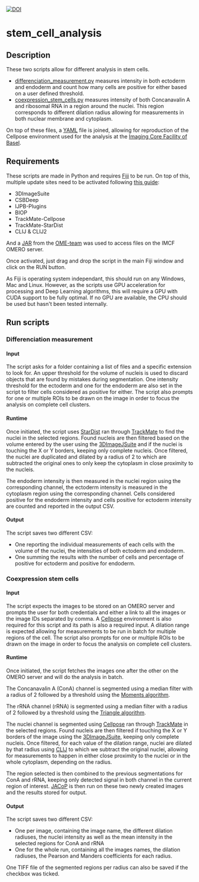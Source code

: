 [![DOI](https://zenodo.org/badge/DOI/10.5281/zenodo.7034340.svg)](https://doi.org/10.5281/zenodo.7034340)

# stem_cell_analysis

## Description

These two scripts allow for different analysis in stem cells.

* [differenciation_measurement.py](https://github.com/imcf-shareables/stem_cell_analysis/blob/main/differenciation_measurements.py) measures intensity in both ectoderm and endoderm and count how many cells are positive for either based on a user defined threshold.
* [coexpression_stem_cells.py](https://github.com/imcf-shareables/stem_cell_analysis/blob/main/coexpression_stem_cells.py) measures intensity of both Concanavalin A and ribosomal RNA in a region around the nuclei. This region corresponds to different dilation radius allowing for measurements in both nuclear membrane and cytoplasm.

On top of these files, a [YAML](https://github.com/imcf-shareables/stem_cell_analysis/blob/main/cellpose_env_sr.yaml) file is joined, allowing for reproduction of the Cellpose environment used for the analysis at the [Imaging Core Facility of Basel](https://www.biozentrum.unibas.ch/facilities/technology-platforms/technology-platforms-a-z/overview/unit/imaging-core-facility).

## Requirements

These scripts are made in Python and requires [Fiji](https://doi.org/10.1038/nmeth.2019) to be run. On top of this, multiple update sites need to be activated following [this guide](https://imagej.net/update-sites/#following-an-update-site): 
* 3DImageSuite
* CSBDeep
* IJPB-Plugins
* BIOP
* TrackMate-Cellpose
* TrackMate-StarDist
* CLIJ & CLIJ2

And a [JAR](https://github.com/ome/omero-insight/releases/tag/v5.7.0) from the [OME-team](https://github.com/ome) was used to access files on the IMCF OMERO server.

Once activated, just drag and drop the script in the main Fiji window and click on the RUN button.

As Fiji is operating system independant, this should run on any Windows, Mac and Linux. However, as the scripts use GPU acceleration for processing and Deep Learning algorithms, this will require a GPU with CUDA support to be fully optimal. If no GPU are available, the CPU should be used but hasn't been tested internally.  

## Run scripts

### Differenciation measurement

#### Input

The script asks for a folder containing a list of files and a specific extension to look for. An upper threshold for the volume of nucleis is used to discard objects that are found by mistakes during segmentation. One intensity threshold for the ectoderm and one for the endoderm are also set in the script to filter cells considered as positive for either. The script also prompts for one or multiple ROIs to be drawn on the image in order to focus the analysis on complete cell clusters.

#### Runtime 

Once initiated, the script uses [StarDist](https://doi.org/10.1007/978-3-030-00934-2_30) ran through [TrackMate](https://www.biorxiv.org/content/10.1101/2021.09.03.458852v2) to find the nuclei in the selected regions. Found nucleis are then filtered based on the volume entered by the user using the [3DImageJSuite](https://academic.oup.com/bioinformatics/article/29/14/1840/231770?login=true) and if the nuclei is touching the X or Y borders, keeping only complete nucleis. Once filtered, the nuclei are duplicated and dilated by a radius of 2 to which are subtracted the original ones to only keep the cytoplasm in close proximity to the nucleis.

The endoderm intensity is then measured in the nuclei region using the corresponding channel, the ectoderm intensity is measured in the cytoplasm region using the corresponding channel. Cells considered positive for the endoderm intensity and cells positive for ectoderm intensity are counted and reported in the output CSV.

#### Output

The script saves two different CSV:
* One reporting the individual measurements of each cells with the volume of the nuclei, the intensities of both ectoderm and endoderm.
* One summing the results with the number of cells and percentage of positive for ectoderm and positive for endoderm.

### Coexpression stem cells

#### Input

The script expects the images to be stored on an OMERO server and prompts the user for both credentials and either a link to all the images or the image IDs separated by comma. A [Cellpose](https://www.nature.com/articles/s41592-020-01018-x) environment is also required for this script and its path is also a required input. A dilation range is expected allowing for measurements to be run in batch for multiple regions of the cell. The script also prompts for one or multiple ROIs to be drawn on the image in order to focus the analysis on complete cell clusters.

#### Runtime 

Once initiated, the script fetches the images one after the other on the OMERO server and will do the analysis in batch. 

The Concanavalin A (ConA) channel is segmented using a median filter with a radius of 2 followed by a threshold using the [Moments algorithm](https://doi.org/10.1111/j.1749-6632.1965.tb11715.x).

The rRNA channel (rRNA) is segmented using a median filter with a radius of 2 followed by a threshold using the [Triangle algorithm](https://doi.org/10.1177/25.7.70454).

The nuclei channel is segmented using [Cellpose](https://www.nature.com/articles/s41592-020-01018-x) ran through [TrackMate](https://www.biorxiv.org/content/10.1101/2021.09.03.458852v2) in the selected regions. Found nucleis are then filtered if touching the X or Y borders of the image using the [3DImageJSuite](https://academic.oup.com/bioinformatics/article/29/14/1840/231770?login=true), keeping only complete nucleis. Once filtered, for each value of the dilation range, nuclei are dilated by that radius using [CLIJ](https://doi.org/10.1038/s41592-019-0650-1) to which we subtract the original nuclei, allowing for measurements to happen in either close proximity to the nuclei or in the whole cytoplasm, depending on the radius. 

The region selected is then combined to the previous segmentations for ConA and rRNA, keeping only detected signal in both channel in the current region of interest. [JACoP](https://doi.org/10.1111/j.1365-2818.2006.01706.x) is then run on these two newly created images and the results stored for output.

#### Output

The script saves two different CSV:
* One per image, containing the image name, the different dilation radiuses, the nuclei intensity as well as the mean intensity in the selected regions for ConA and rRNA
* One for the whole run, containing all the images names, the dilation radiuses, the Pearson and Manders coefficients for each radius.

One TIFF file of the segmented regions per radius can also be saved if the checkbox was ticked.
